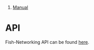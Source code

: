 1.  [Manual](/docs/manual)

# API

Fish-Networking API can be found [here](https://firstgeargames.com/FishNet/api/api/index.html).